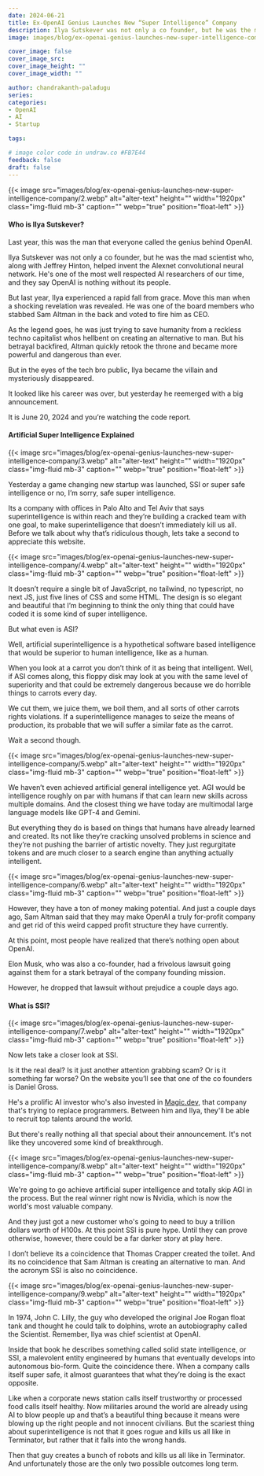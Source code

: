 ```yaml
---
date: 2024-06-21
title: Ex-OpenAI Genius Launches New “Super Intelligence” Company
description: Ilya Sutskever was not only a co founder, but he was the mad scientist who, along with Jeffrey Hinton, helped invent the Alexnet convolutional neural network.
image: images/blog/ex-openai-genius-launches-new-super-intelligence-company/1.webp

cover_image: false
cover_image_src: 
cover_image_height: ""
cover_image_width: ""

author: chandrakanth-paladugu
series: 
categories:
- OpenAI
- AI
- Startup

tags:

# image color code in undraw.co #FB7E44 
feedback: false
draft: false
---
```


{{< image src="images/blog/ex-openai-genius-launches-new-super-intelligence-company/2.webp" alt="alter-text" height="" width="1920px" class="img-fluid mb-3" caption="" webp="true" position="float-left" >}}

#### Who is Ilya Sutskever?

Last year, this was the man that everyone called the genius behind OpenAI. 

Ilya Sutskever was not only a co founder, but he was the mad scientist who, along with Jeffrey Hinton, helped invent the Alexnet convolutional neural network. He's one of the most well respected AI researchers of our time, and they say OpenAI is nothing without its people.

But last year, Ilya experienced a rapid fall from grace. Move this man when a shocking revelation was revealed. He was one of the board members who stabbed Sam Altman in the back and voted to fire him as CEO.

As the legend goes, he was just trying to save humanity from a reckless techno capitalist whos hellbent on creating an alternative to man. But his betrayal backfired, Altman quickly retook the throne and became more powerful and dangerous than ever.

But in the eyes of the tech bro public, Ilya became the villain and mysteriously disappeared. 

It looked like his career was over, but yesterday he reemerged with a big announcement. 

It is June 20, 2024 and you’re watching the code report.

#### Artificial Super Intelligence Explained

{{< image src="images/blog/ex-openai-genius-launches-new-super-intelligence-company/3.webp" alt="alter-text" height="" width="1920px" class="img-fluid mb-3" caption="" webp="true" position="float-left" >}}

Yesterday a game changing new startup was launched, SSI or super safe intelligence or no, I’m sorry, safe super intelligence. 

Its a company with offices in Palo Alto and Tel Aviv that says superintelligence is within reach and they’re building a cracked team with one goal, to make superintelligence that doesn’t immediately kill us all. Before we talk about why that’s ridiculous though, lets take a second to appreciate this website.

{{< image src="images/blog/ex-openai-genius-launches-new-super-intelligence-company/4.webp" alt="alter-text" height="" width="1920px" class="img-fluid mb-3" caption="" webp="true" position="float-left" >}}

It doesn’t require a single bit of JavaScript, no tailwind, no typescript, no next JS, just five lines of CSS and some HTML. The design is so elegant and beautiful that I’m beginning to think the only thing that could have coded it is some kind of super intelligence. 

But what even is ASI?

Well, artificial superintelligence is a hypothetical software based intelligence that would be superior to human intelligence, like as a human.

When you look at a carrot you don’t think of it as being that intelligent. Well, if ASI comes along, this floppy disk may look at you with the same level of superiority and that could be extremely dangerous because we do horrible things to carrots every day.

We cut them, we juice them, we boil them, and all sorts of other carrots rights violations. If a superintelligence manages to seize the means of production, its probable that we will suffer a similar fate as the carrot. 

Wait a second though.

{{< image src="images/blog/ex-openai-genius-launches-new-super-intelligence-company/5.webp" alt="alter-text" height="" width="1920px" class="img-fluid mb-3" caption="" webp="true" position="float-left" >}}

We haven’t even achieved artificial general intelligence yet. AGI would be intelligence roughly on par with humans if that can learn new skills across multiple domains. And the closest thing we have today are multimodal large language models like GPT-4 and Gemini.

But everything they do is based on things that humans have already learned and created. Its not like they’re cracking unsolved problems in science and they’re not pushing the barrier of artistic novelty. They just regurgitate tokens and are much closer to a search engine than anything actually intelligent.

{{< image src="images/blog/ex-openai-genius-launches-new-super-intelligence-company/6.webp" alt="alter-text" height="" width="1920px" class="img-fluid mb-3" caption="" webp="true" position="float-left" >}}

However, they have a ton of money making potential. And just a couple days ago, Sam Altman said that they may make OpenAI a truly for-profit company and get rid of this weird capped profit structure they have currently. 

At this point, most people have realized that there’s nothing open about OpenAI.

Elon Musk, who was also a co-founder, had a frivolous lawsuit going against them for a stark betrayal of the company founding mission. 

However, he dropped that lawsuit without prejudice a couple days ago.


#### What is SSI? 

{{< image src="images/blog/ex-openai-genius-launches-new-super-intelligence-company/7.webp" alt="alter-text" height="" width="1920px" class="img-fluid mb-3" caption="" webp="true" position="float-left" >}}

Now lets take a closer look at SSI.

Is it the real deal? Is it just another attention grabbing scam? Or is it something far worse? On the website you’ll see that one of the co founders is Daniel Gross. 

He's a prolific AI investor who's also invested in [Magic.dev](https://magic.dev/), that company that's trying to replace programmers. Between him and Ilya, they'll be able to recruit top talents around the world.

But there's really nothing all that special about their announcement. It's not like they uncovered some kind of breakthrough.

{{< image src="images/blog/ex-openai-genius-launches-new-super-intelligence-company/8.webp" alt="alter-text" height="" width="1920px" class="img-fluid mb-3" caption="" webp="true" position="float-left" >}}

We're going to go achieve artificial super intelligence and totally skip AGI in the process. But the real winner right now is Nvidia, which is now the world's most valuable company.

And they just got a new customer who's going to need to buy a trillion dollars worth of H100s. At this point SSI is pure hype. Until they can prove otherwise, however, there could be a far darker story at play here.

I don’t believe its a coincidence that Thomas Crapper created the toilet. And its no coincidence that Sam Altman is creating an alternative to man. And the acronym SSI is also no coincidence.

{{< image src="images/blog/ex-openai-genius-launches-new-super-intelligence-company/9.webp" alt="alter-text" height="" width="1920px" class="img-fluid mb-3" caption="" webp="true" position="float-left" >}}

In 1974, John C. Lilly, the guy who developed the original Joe Rogan float tank and thought he could talk to dolphins, wrote an autobiography called the Scientist. Remember, Ilya was chief scientist at OpenAI.

Inside that book he describes something called solid state intelligence, or SSI, a malevolent entity engineered by humans that eventually develops into autonomous bio-form. Quite the coincidence there. When a company calls itself super safe, it almost guarantees that what they’re doing is the exact opposite.

Like when a corporate news station calls itself trustworthy or processed food calls itself healthy. Now militaries around the world are already using AI to blow people up and that’s a beautiful thing because it means were blowing up the right people and not innocent civilians. But the scariest thing about superintelligence is not that it goes rogue and kills us all like in Terminator, but rather that it falls into the wrong hands.

Then that guy creates a bunch of robots and kills us all like in Terminator. And unfortunately those are the only two possible outcomes long term.

